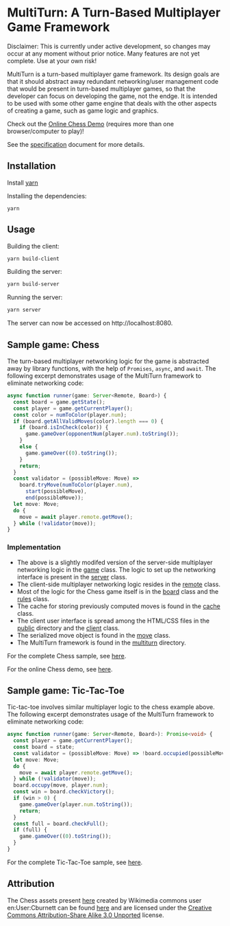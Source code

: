 # MultiTurn: A Turn-Based Multiplayer Game Framework

Disclaimer: This is currently under active development, so changes may occur at
any moment without prior notice. Many features are not yet complete. Use at
your own risk!

MultiTurn is a turn-based multiplayer game framework. Its design goals are that
it should abstract away redundant networking/user management code that would be
present in turn-based multiplayer games, so that the developer can focus on
developing the game, not the endge. It is intended to be used with some other
game engine that deals with the other aspects of creating a game, such as game
logic and graphics.

Check out the [Online Chess Demo](https://chess.nomoid.com/) (requires more
than one browser/computer to play)!

See the [specification](docs/specs.pdf) document for more details.

## Installation
Install [yarn](https://yarnpkg.com/)

Installing the dependencies:
```
yarn
```

## Usage
Building the client:
```bash
yarn build-client
```

Building the server:
```bash
yarn build-server
```

Running the server:
```bash
yarn server
```

The server can now be accessed on http://localhost:8080.

## Sample game: Chess

The turn-based multiplayer networking logic for the game is abstracted away by
library functions, with the help of `Promises`, `async`, and `await`. The
following excerpt demonstrates usage of the MultiTurn framework to eliminate
networking code:
```typescript
async function runner(game: Server<Remote, Board>) {
  const board = game.getState();
  const player = game.getCurrentPlayer();
  const color = numToColor(player.num);
  if (board.getAllValidMoves(color).length === 0) {
    if (board.isInCheck(color)) {
      game.gameOver(opponentNum(player.num).toString());
    }
    else {
      game.gameOver((0).toString());
    }
    return;
  }
  const validator = (possibleMove: Move) =>
    board.tryMove(numToColor(player.num),
      start(possibleMove),
      end(possibleMove));
  let move: Move;
  do {
    move = await player.remote.getMove();
  } while (!validator(move));
}
```

### Implementation

- The above is a slightly modifed version of the server-side multiplayer
  networking logic in the [game](src/chess/game.ts) class. The logic to set
  up the networking interface is present in the [server](src/chess/server.ts)
  class.
- The client-side multiplayer networking logic resides in the
  [remote](src/chess/remote.ts) class.
- Most of the logic for the Chess game itself is in the
  [board](src/chess/board.ts) class and the [rules](src/chess/rules.ts) class.
- The cache for storing previously computed moves is found in the
  [cache](src/chess/cache.ts) class.
- The client user interface is spread among the HTML/CSS files in the
  [public](public) directory and the [client](src/chess/client.ts) class.
- The serialized move object is found in the [move](src/chess/move.ts) class.
- The MultiTurn framework is found in the [multiturn](src/multiturn) directory.

For the complete Chess sample, see [here](src/chess).

For the online Chess demo, see [here](https://chess.nomoid.com/).

## Sample game: Tic-Tac-Toe

Tic-tac-toe involves similar multiplayer logic to the chess example above. The
following excerpt demonstrates usage of the MultiTurn framework to eliminate
networking code:
```typescript
async function runner(game: Server<Remote, Board>): Promise<void> {
  const player = game.getCurrentPlayer();
  const board = state;
  const validator = (possibleMove: Move) => !board.occupied(possibleMove);
  let move: Move;
  do {
    move = await player.remote.getMove();
  } while (!validator(move));
  board.occupy(move, player.num);
  const win = board.checkVictory();
  if (win > 0) {
    game.gameOver(player.num.toString());
    return;
  }
  const full = board.checkFull();
  if (full) {
    game.gameOver((0).toString());
  }
}
```

For the complete Tic-Tac-Toe sample, see [here](src/tictactoe).

## Attribution

The Chess assets present [here](public/chess/assets/chess) created by Wikimedia
commons user en:User:Cburnett can be found
[here](https://commons.wikimedia.org/wiki/Category:SVG_chess_pieces) and are
licensed under the [Creative Commons Attribution-Share Alike 3.0 Unported](https://creativecommons.org/licenses/by-sa/3.0/deed.en)
license.
